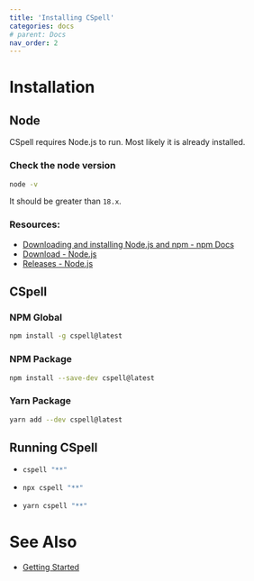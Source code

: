 ```yaml
---
title: 'Installing CSpell'
categories: docs
# parent: Docs
nav_order: 2
---
```


# Installation

## Node

CSpell requires Node.js to run. Most likely it is already installed.

### **Check the node version**

```sh
node -v
```

It should be greater than `18.x`.

### Resources:

- [Downloading and installing Node.js and npm - npm Docs](https://docs.npmjs.com/downloading-and-installing-node-js-and-npm)
- [Download - Node.js](https://nodejs.org/en/download/)
- [Releases - Node.js](https://nodejs.org/en/about/releases/)

## CSpell

### **NPM Global**

```sh
npm install -g cspell@latest
```

### **NPM Package**

```sh
npm install --save-dev cspell@latest
```

### **Yarn Package**

```sh
yarn add --dev cspell@latest
```

## Running CSpell

- ```sh
  cspell "**"
  ```
- ```sh
  npx cspell "**"
  ```
- ```sh
  yarn cspell "**"
  ```

# See Also

- [Getting Started](./getting-started.md)
